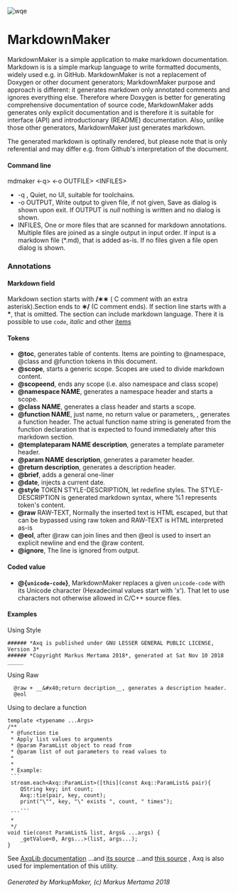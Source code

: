 ![wqe](https://avatars1.githubusercontent.com/u/7837709?s=400&amp;v=4)
# MarkdownMaker

MarkdownMaker is a simple application to make markdown documentation. Markdown is
is a simple markup language to write formatted documents, widely used e.g. in GitHub.
MarkdownMaker is not a replacement of Doxygen or other document generators; MarkdownMaker
purpose and approach is different: it generates markdown only annotated comments and
ignores everything else. Therefore where Doxygen is better for generating comprehensive
documentation of source code, MarkdownMaker adds generates only explicit documentation and
is therefore it is suitable for interface (API) and introductionary (README) documentation.
Also, unlike those other generators, MarkdownMaker just generates markdown.

The generated markdown is optinally rendered, but please note that is only referential and may
differ e.g. from Github's interpretation of the document.

#### Command line
mdmaker &lt;-q&gt; &lt;-o OUTFILE&gt; &lt;INFILES&gt;
* -q , Quiet, no UI, suitable for toolchains.
* -o OUTPUT, Write output to given file, if not given, Save as dialog is shown upon exit. If OUTPUT
is *null* nothing is written and no dialog is shown.
* INFILES, One or more files that are scanned for markdown annotations. Multiple files are joined
as a single output in input order. If input is a markdown file (*.md), that is added as-is.
If no files given a file open dialog is shown.

### Annotations
#### Markdown field
Markdown section starts with __/&lowast;&lowast;__ ( C comment with an extra asterisk).Section ends to __&lowast;/__ (C comment ends). If section line starts with a __*__, that is omitted.
The section can include markdown language. There it is possible to use `code`,
*italic* and other [items](https://github.com/adam-p/markdown-here/wiki/Markdown-Cheatsheet)

#### Tokens
+ __&#x40;toc__, generates table of contents. Items are pointing to &#x40;namespace, &#x40;class and &#x40;function tokens in this document.
+ __&#x40;scope__, starts a generic scope. Scopes are used to divide markdown content.
+ __&#x40;scopeend__, ends any scope (i.e. also namespace and class scope)
+ __&#x40;namespace NAME__, generates a namespace header and starts a scope.
+ __&#x40;class NAME__, generates a class header and starts a scope.
+ __&#x40;function NAME__, just name, no return value or parameters, , generates a function header. The actual function name string is generated from the function declaration that is expected to found immediately after this markdown section.
+ __&#x40;templateparam NAME description__, generates a template parameter header.
+ __&#x40;param NAME description__, generates a parameter header.
+ __&#x40;return description__, generates a description header.
+ __&#x40;brief__, adds a general one-liner
+ __&#x40;date__, injects a current date.
+ __&#x40;style__ TOKEN STYLE-DESCRIPTION, let redefine styles. The STYLE-DESCRIPTION is generated markdown syntax, where %1 represents token's content.
+ __&#x40;raw__ RAW-TEXT, Normally the inserted text is HTML escaped, but that can be bypassed using raw token and RAW-TEXT is HTML interpreted as-is
+ __&#x40;eol__, after &#x40;raw can join lines and then &#x40;eol is used to insert an explicit newline and end the &#x40;raw content.
+ __&#x40;ignore__, The line is ignored from output.

#### Coded value
+ __&#x40;{`unicode-code`}__, MarkdownMaker replaces a given `unicode-code` with its Unicode character (Hexadecimal values start with 'x'). That let to use characters not otherwise allowed in C/C++ source files.

#### Examples
Using Style
```
###### *Axq is published under GNU LESSER GENERAL PUBLIC LICENSE, Version 3*  
###### *Copyright Markus Mertama 2018*, generated at Sat Nov 10 2018 
_____  
```
Using Raw
```
  @raw + __&#x40;return decription__, generates a description header.  
  @eol  
```

Using to declare a function

~~~
template <typename ...Args>  
/**  
 * @function tie  
 * Apply list values to arguments  
 * @param ParamList object to read from  
 * @param list of out parameters to read values to  
 *  
 *  
 * Example:  
 ```  
 stream.each<Axq::ParamList>([this](const Axq::ParamList& pair){  
    QString key; int count;  
    Axq::tie(pair, key, count);  
    print("\"", key, "\" exists ", count, " times");  
    ...  
 ```  
 *  
 */  
void tie(const ParamList& list, Args& ...args) {  
    _getValue<0, Args...>(list, args...);  
}  
~~~

See [AxqLib documentation](https://github.com/mmertama/AxqLib/blob/master/Axq.md)
...and [its source](https://github.com/mmertama/AxqLib/blob/master/axq.h)
...and [this source](https://github.com/mmertama/MarkdownMaker/blob/master/markdownmaker.h)
, Axq is also used for implementation of this utility.
###### Generated by MarkupMaker, (c) Markus Mertama 2018 
